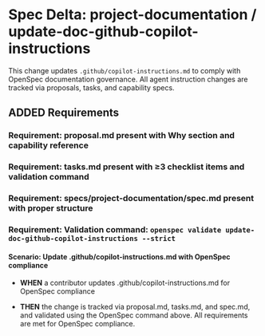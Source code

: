 # Spec Delta: project-documentation / update-doc-github-copilot-instructions

This change updates `.github/copilot-instructions.md` to comply with OpenSpec documentation governance. All agent instruction changes are tracked via proposals, tasks, and capability specs.

## ADDED Requirements

### Requirement: proposal.md present with Why section and capability reference

### Requirement: tasks.md present with ≥3 checklist items and validation command

### Requirement: specs/project-documentation/spec.md present with proper structure

### Requirement: Validation command: `openspec validate update-doc-github-copilot-instructions --strict`

#### Scenario: Update .github/copilot-instructions.md with OpenSpec compliance

- **WHEN** a contributor updates .github/copilot-instructions.md for OpenSpec compliance

- **THEN** the change is tracked via proposal.md, tasks.md, and spec.md, and validated using the OpenSpec command above. All requirements are met for OpenSpec compliance.
